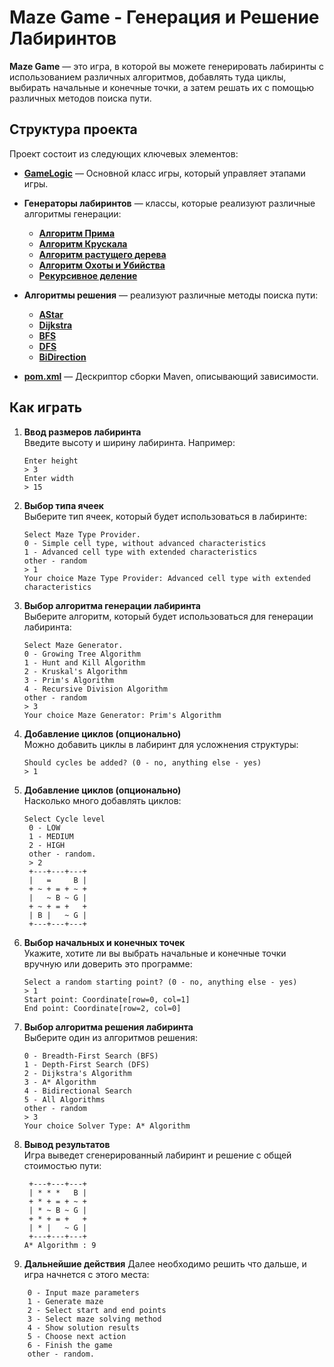 # Maze Game - Генерация и Решение Лабиринтов

**Maze Game** — это игра, в которой вы можете генерировать лабиринты с использованием различных алгоритмов, добавлять
туда циклы, выбирать начальные и конечные точки, а затем решать их с помощью различных методов поиска пути.

## Структура проекта

Проект состоит из следующих ключевых элементов:

- **[GameLogic](./src/main/java/backend/academy/game/GameLogic.java)** — Основной класс игры, который управляет этапами
  игры.
- **Генераторы лабиринтов** — классы, которые реализуют различные алгоритмы генерации:
    - **[Алгоритм Прима](./src/main/java/backend/academy/generator/prime/PrimMazeGenerator.java)**
    - **[Алгоритм Крускала](./src/main/java/backend/academy/generator/kruskal/KruskalMazeGenerator.java)**
    - **[Алгоритм растущего дерева](./src/main/java/backend/academy/generator/growingtree/GrowingTreeMazeGenerator.java)**
    - **[Алгоритм Охоты и Убийства](./src/main/java/backend/academy/generator/huntandkill/HuntAndKillMazeGenerator.java)**
    - **[Рекурсивное деление](./src/main/java/backend/academy/generator/recursivedivision/RecursiveDivisionMazeGenerator.java)**
- **Алгоритмы решения** — реализуют различные методы поиска пути:
    - **[AStar](./src/main/java/backend/academy/solver/priority/AStarSolver.java)**
    - **[Dijkstra](./src/main/java/backend/academy/solver/priority/DijkstraSolver.java)**
    - **[BFS](./src/main/java/backend/academy/solver/fs/BFSSolver.java)**
    - **[DFS](./src/main/java/backend/academy/solver/fs/DFSSolver.java)**
    - **[BiDirection](./src/main/java/backend/academy/solver/bidirection/BiDirectionalSolver.java)**

- **[pom.xml](./pom.xml)** — Дескриптор сборки Maven, описывающий зависимости.

## Как играть

1. **Ввод размеров лабиринта**  
   Введите высоту и ширину лабиринта. Например:
   ```plaintext
   Enter height
   > 3
   Enter width
   > 15
   ```

2. **Выбор типа ячеек**  
   Выберите тип ячеек, который будет использоваться в лабиринте:
   ```plaintext
   Select Maze Type Provider.
   0 - Simple cell type, without advanced characteristics
   1 - Advanced cell type with extended characteristics
   other - random
   > 1
   Your choice Maze Type Provider: Advanced cell type with extended characteristics
   ```

3. **Выбор алгоритма генерации лабиринта**  
   Выберите алгоритм, который будет использоваться для генерации лабиринта:
   ```plaintext
   Select Maze Generator.
   0 - Growing Tree Algorithm
   1 - Hunt and Kill Algorithm
   2 - Kruskal's Algorithm
   3 - Prim's Algorithm
   4 - Recursive Division Algorithm
   other - random
   > 3
   Your choice Maze Generator: Prim's Algorithm
   ```

4. **Добавление циклов (опционально)**  
   Можно добавить циклы в лабиринт для усложнения структуры:
   ```plaintext
   Should cycles be added? (0 - no, anything else - yes)
   > 1
   ```

5. **Добавление циклов (опционально)**  
   Насколько много добавлять циклов:
   ```plaintext
   Select Cycle level
    0 - LOW
    1 - MEDIUM
    2 - HIGH
    other - random.
    > 2
    +---+---+---+
    |   =     B |
    + ~ + = + ~ +
    |   ~ B ~ G |
    + ~ + = +   +
    | B |   ~ G |
    +---+---+---+
     ```

6. **Выбор начальных и конечных точек**  
   Укажите, хотите ли вы выбрать начальные и конечные точки вручную или доверить это программе:
   ```plaintext
   Select a random starting point? (0 - no, anything else - yes)
   > 1
   Start point: Coordinate[row=0, col=1]
   End point: Coordinate[row=2, col=0]
   ```

7. **Выбор алгоритма решения лабиринта**  
   Выберите один из алгоритмов решения:
   ```plaintext
   0 - Breadth-First Search (BFS)
   1 - Depth-First Search (DFS)
   2 - Dijkstra's Algorithm
   3 - A* Algorithm
   4 - Bidirectional Search
   5 - All Algorithms
   other - random
   > 3
   Your choice Solver Type: A* Algorithm
   ```

8. **Вывод результатов**  
   Игра выведет сгенерированный лабиринт и решение с общей стоимостью пути:
   ```plaintext
    +---+---+---+
    | * * *   B |
    + * + = + ~ +
    | * ~ B ~ G |
    + * + = +   +
    | * |   ~ G |
    +---+---+---+
   A* Algorithm : 9
   ```
9. **Дальнейшие действия**
   Далее необходимо решить что дальше, и игра начнется с этого места:
```plaintext
    0 - Input maze parameters
    1 - Generate maze
    2 - Select start and end points
    3 - Select maze solving method
    4 - Show solution results
    5 - Choose next action
    6 - Finish the game
    other - random.
   ```
